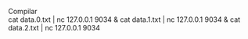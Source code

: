 Compilar <br>
cat data.0.txt | nc 127.0.0.1 9034 & cat data.1.txt | nc 127.0.0.1 9034 & cat data.2.txt | nc 127.0.0.1 9034 
